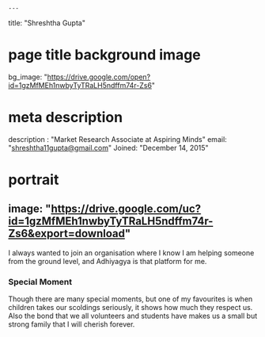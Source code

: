 
    ---
title: "Shreshtha Gupta"
# page title background image
bg_image: "https://drive.google.com/open?id=1gzMfMEh1nwbyTyTRaLH5ndffm74r-Zs6"
# meta description
description : "Market Research Associate at Aspiring Minds"
email: "shreshtha11gupta@gmail.com"
Joined: "December 14, 2015"
# portrait
image: "https://drive.google.com/uc?id=1gzMfMEh1nwbyTyTRaLH5ndffm74r-Zs6&export=download"
---

I always wanted to join an organisation where I know I am helping someone from the ground level, and Adhiyagya is that platform for me.

### Special Moment
Though there are many special moments, but one of my favourites is when children takes our scoldings seriously, it shows how much they respect us. Also the bond that we all volunteers and students have makes us a small but strong family that I will cherish forever.

